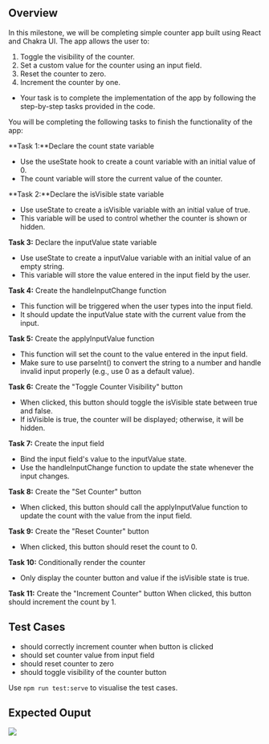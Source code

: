 ## Overview
In this milestone, we will be completing simple counter app built using React and Chakra UI. The app allows the user to:

1. Toggle the visibility of the counter.
2. Set a custom value for the counter using an input field.
3. Reset the counter to zero.
4. Increment the counter by one.

- Your task is to complete the implementation of the app by following the step-by-step tasks provided in the code.


You will be completing the following tasks to finish the functionality of the app:

**Task 1:**Declare the count state variable
- Use the useState hook to create a count variable with an initial value of 0.
- The count variable will store the current value of the counter.

**Task 2:**Declare the isVisible state variable
- Use useState to create a isVisible variable with an initial value of true.
- This variable will be used to control whether the counter is shown or hidden.

**Task 3:** Declare the inputValue state variable
- Use useState to create a inputValue variable with an initial value of an empty string.
- This variable will store the value entered in the input field by the user.

**Task 4:** Create the handleInputChange function
- This function will be triggered when the user types into the input field.
- It should update the inputValue state with the current value from the input.

**Task 5:** Create the applyInputValue function
- This function will set the count to the value entered in the input field.
- Make sure to use parseInt() to convert the string to a number and handle invalid input properly (e.g., use 0 as a default value).


**Task 6:** Create the "Toggle Counter Visibility" button
- When clicked, this button should toggle the isVisible state between true and false.
- If isVisible is true, the counter will be displayed; otherwise, it will be hidden.

**Task 7:** Create the input field
- Bind the input field's value to the inputValue state.
- Use the handleInputChange function to update the state whenever the input changes.

**Task 8:** Create the "Set Counter" button
- When clicked, this button should call the applyInputValue function to update the count with the value from the input field.

**Task 9:** Create the "Reset Counter" button
- When clicked, this button should reset the count to 0.

**Task 10:** Conditionally render the counter
- Only display the counter button and value if the isVisible state is true.

**Task 11:** Create the "Increment Counter" button
When clicked, this button should increment the count by 1.



## Test Cases
- should correctly increment counter when button is clicked
- should set counter value from input field
- should reset counter to zero
- should toggle visibility of the counter button

Use `npm run test:serve` to visualise the test cases.


## Expected Ouput
![](https://www.loom.com/share/2dcd8a1099904948af6e8237ded4bd50?sid=2ceb65c4-a478-4d8e-b102-9983c5db8362)
